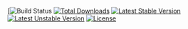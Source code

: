 [![Build Status](http://html.fastadmin.net/images/logo.png)
[![Total Downloads](http://camo.githubusercontent.com/3617eaadf149da3b1af23142bd35e978aa2fdefa/68747470733a2f2f706f7365722e707567782e6f72672f6c61726176656c2f6c756d656e2d6672616d65776f726b2f642f746f74616c2e737667)](https://packagist.org/packages/laravel/lumen-framework)
[![Latest Stable Version](http://camo.githubusercontent.com/466aa986bc216bcfd88e2fdf663121fa2633d9bb/68747470733a2f2f706f7365722e707567782e6f72672f6c61726176656c2f6c756d656e2d6672616d65776f726b2f762f737461626c652e737667)](https://packagist.org/packages/laravel/lumen-framework)
[![Latest Unstable Version](http://camo.githubusercontent.com/b5226fc686b162542613991872dbc326276cdc27/68747470733a2f2f706f7365722e707567782e6f72672f6c61726176656c2f6c756d656e2d6672616d65776f726b2f762f756e737461626c652e737667)](https://packagist.org/packages/laravel/lumen-framework)
[![License](http://camo.githubusercontent.com/a685b67b8dff6a39756a4d6f9484985eabf13b50/68747470733a2f2f706f7365722e707567782e6f72672f6c61726176656c2f6c756d656e2d6672616d65776f726b2f6c6963656e73652e737667)](https://packagist.org/packages/laravel/lumen-framework)
